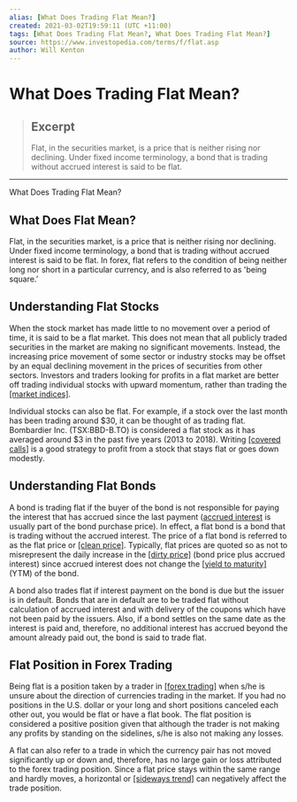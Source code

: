 ```yaml
---
alias: [What Does Trading Flat Mean?]
created: 2021-03-02T19:59:11 (UTC +11:00)
tags: [What Does Trading Flat Mean?, What Does Trading Flat Mean?]
source: https://www.investopedia.com/terms/f/flat.asp
author: Will Kenton
---
```


# What Does Trading Flat Mean?

> ## Excerpt
> Flat, in the securities market, is a price that is neither rising nor declining. Under fixed income terminology, a bond that is trading without accrued interest is said to be flat.

---

What Does Trading Flat Mean?
## What Does Flat Mean?

Flat, in the securities market, is a price that is neither rising nor declining. Under fixed income terminology, a bond that is trading without accrued interest is said to be flat. In forex, flat refers to the condition of being neither long nor short in a particular currency, and is also referred to as 'being square.’

## Understanding Flat Stocks

When the stock market has made little to no movement over a period of time, it is said to be a flat market. This does not mean that all publicly traded securities in the market are making no significant movements. Instead, the increasing price movement of some sector or industry stocks may be offset by an equal declining movement in the prices of securities from other sectors. Investors and traders looking for profits in a flat market are better off trading individual stocks with upward momentum, rather than trading the [[market indices]](https://www.investopedia.com/terms/m/marketindex.asp).

Individual stocks can also be flat. For example, if a stock over the last month has been trading around $30, it can be thought of as trading flat. Bombardier Inc. (TSX:BBD-B.TO) is considered a flat stock as it has averaged around $3 in the past five years (2013 to 2018). Writing [[covered calls]](https://www.investopedia.com/terms/c/coveredcall.asp) is a good strategy to profit from a stock that stays flat or goes down modestly.

## Understanding Flat Bonds

A bond is trading flat if the buyer of the bond is not responsible for paying the interest that has accrued since the last payment ([accrued interest](https://www.investopedia.com/terms/a/accruedinterest.asp) is usually part of the bond purchase price). In effect, a flat bond is a bond that is trading without the accrued interest. The price of a flat bond is referred to as the flat price or [[clean price]](https://www.investopedia.com/terms/c/cleanprice.asp). Typically, flat prices are quoted so as not to misrepresent the daily increase in the [[dirty price]](https://www.investopedia.com/terms/d/dirtyprice.asp) (bond price plus accrued interest) since accrued interest does not change the [[yield to maturity]](https://www.investopedia.com/terms/y/yieldtomaturity.asp) (YTM) of the bond.

A bond also trades flat if interest payment on the bond is due but the issuer is in default. Bonds that are in default are to be traded flat without calculation of accrued interest and with delivery of the coupons which have not been paid by the issuers. Also, if a bond settles on the same date as the interest is paid and, therefore, no additional interest has accrued beyond the amount already paid out, the bond is said to trade flat.

## Flat Position in Forex Trading

Being flat is a position taken by a trader in [[forex trading]](https://www.investopedia.com/terms/f/forex.asp) when s/he is unsure about the direction of currencies trading in the market. If you had no positions in the U.S. dollar or your long and short positions canceled each other out, you would be flat or have a flat book. The flat position is considered a positive position given that although the trader is not making any profits by standing on the sidelines, s/he is also not making any losses.

A flat can also refer to a trade in which the currency pair has not moved significantly up or down and, therefore, has no large gain or loss attributed to the forex trading position. Since a flat price stays within the same range and hardly moves, a horizontal or [[sideways trend]](https://www.investopedia.com/terms/s/sidewaystrend.asp) can negatively affect the trade position.
